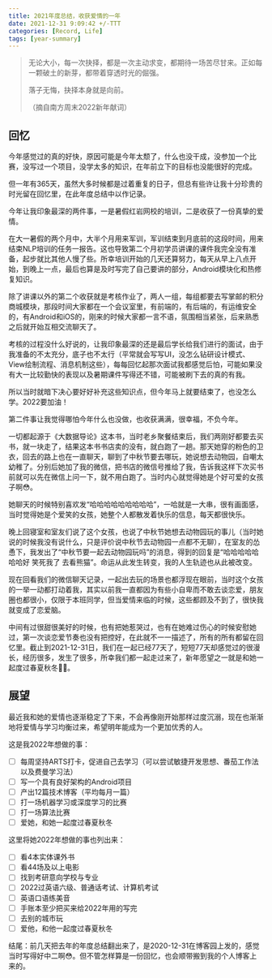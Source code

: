 ```yaml
---
title: 2021年度总结，收获爱情的一年
date: 2021-12-31 9:09:42 +/-TTT
categories: [Record, Life]
tags: [year-summary]
---
```


> 无论大小，每一次抉择，都是一次主动求变，都期待一场苦尽甘来。正如每一颗破土的新芽，都带着穿透时光的倔强。
>
> 落子无悔，抉择本身就是向前。
>
> （摘自南方周末2022新年献词）

## 回忆

今年感觉过的真的好快，原因可能是今年太颓了，什么也没干成，没参加一个比赛，没写过一个项目，没学太多的知识，在年前立下的目标也没能很好的完成。

但一年有365天，虽然大多时候都是过着重复的日子，但总有些许让我十分珍贵的时光留在回忆里，在此年度总结中以作记录。

今年让我印象最深的两件事，一是暑假红岩网校的培训，二是收获了一份真挚的爱情。

在大一暑假的两个月中，大半个月用来军训，军训结束到月底前的这段时间，用来结束NLP培训的任务一报告。这也导致第二个月初学员讲课的课件我完全没有准备，起步就比其他人慢了些。所幸培训开始的几天还算努力，每天从早上八点开始，到晚上一点，最后也算是及时写完了自己要讲的部分，Android模块化和热修复知识。

除了讲课以外的第二个收获就是考核作业了，两人一组，每组都要去写掌邮的积分商城模块，那段时间大家都在一个会议室里，有前端的，有后端的，有运维安全的，有Android和iOS的，刚来的时候大家都一言不语，氛围相当紧张，后来熟悉之后就开始互相交流聊天了。

考核的过程没什么好说的，让我印象最深的还是最后学长给我们进行的面试，由于我准备的不太充分，底子也不太行（平常就会写写UI，没怎么钻研设计模式、View绘制流程、消息机制这些），每每回忆起那次面试我都感觉后怕，可能如果没有大一比较勤快的表现以及暑期课件写得还不错，可能被刷下去的真的有我。

所以当时就暗下决心要好好补充这些知识点，但今年马上就要结束了，也没怎么学。2022要加油！

第二件事让我觉得哪怕今年什么也没做，也收获满满，很幸福，不负今年。

一切都起源于《大数据导论》这本书，当时老乡聚餐结束后，我们两刚好都要去买书，就一块走了，结果这本书书店卖的没有，就白跑了一趟。那天她穿的粉色的卫衣，回去的路上也在一直聊天，聊到了中秋节要去哪玩，她说想去动物园，自嘲太幼稚了。分别后她加了我的微信，把书店的微信号推给了我，告诉我这样下次买书前就可以先在微信上问一下，就不用白跑了。当时内心就觉得她是个好可爱的女孩子啊😳。

她聊天的时候特别喜欢发“哈哈哈哈哈哈哈哈哈”，一哈就是一大串，很有画面感，当时觉得她是个爱笑的女孩，她整个人都散发着快乐的信息，每天都很快乐。

晚上回寝室和室友们说了这个女孩，也说了中秋节她想去动物园玩的事儿（当时她说的时候我没有说什么，只是评价说中秋节去动物园一点都不无聊），在室友的怂恿下，我发出了“中秋节要一起去动物园玩吗”的消息，得到的回复是“哈哈哈哈哈哈哈好 笑死我了 去看熊猫”。命运从此发生转变，我的人生轨迹也从此被改变。

现在回看我们的微信聊天记录，一起出去玩的场景也都浮现在眼前，当时这个女孩的一举一动都打动着我，其实以前我一直都因为有些小自卑而不敢去谈恋爱，朋友圈也都很小，仅限于本班同学，但当爱情来临的时候，这些都顾及不到了，很快我就变成了恋爱脑。

中间有过很甜很美好的时候，也有把她惹哭过，也有在她难过伤心的时候安慰她过，第一次谈恋爱节奏也没有把控好，在此就不一一描述了，所有的所有都留在回忆里。截止到2021-12-31日，我们在一起已经77天了，短短77天却感觉过的很漫长，经历很多，发生了很多，所幸我们都一起走过来了，新年愿望之一就是和她一起度过春夏秋冬💑🥰。

## 展望

最近我和她的爱情也逐渐稳定了下来，不会再像刚开始那样过度沉溺，现在也渐渐地将爱情与学习均衡过来，希望明年能成为一个更加优秀的人。

这是我2022年想做的事：

- [ ] 每周坚持ARTS打卡，促进自己去学习（可以尝试敏捷开发思想、番茄工作法以及费曼学习法）
- [ ] 写一个具有良好架构的Android项目
- [ ] 产出12篇技术博客（平均每月一篇）
- [ ] 打一场机器学习或深度学习的比赛
- [ ] 打一场算法比赛
- [ ] 爱她，和她一起度过春夏秋冬

这里将她2022年想做的事也列出来：

- [ ] 看4本实体课外书
- [ ] 看44场及以上电影
- [ ] 找到考研意向学校与专业
- [ ] 2022过英语六级、普通话考试、计算机考试
- [ ] 英语口语练美音
- [ ] 手账本至少把买来给2022年用的写完
- [ ] 去别的城市玩
- [ ] 爱他，和他一起度过春夏秋冬

结尾：前几天把去年的年度总结翻出来了，是2020-12-31在博客园上发的，感觉当时写得好中二啊😳。但不管怎样算是一份回忆，也会顺带搬到我的个人博客上来的。

